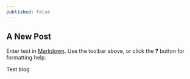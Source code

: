 ```yaml
---
published: false
---
```

## A New Post



Enter text in [Markdown](http://daringfireball.net/projects/markdown/). Use the toolbar above, or click the **?** button for formatting help.

Test blog

